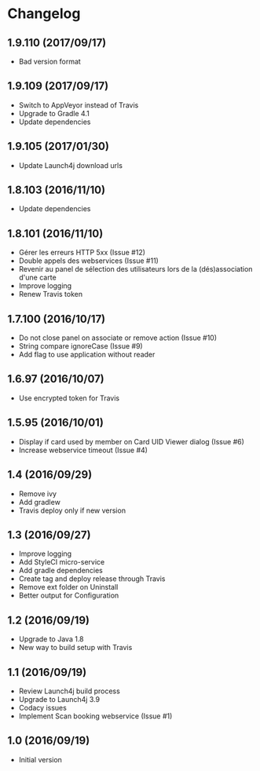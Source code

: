 # Changelog

## 1.9.110 (2017/09/17)

* Bad version format

## 1.9.109 (2017/09/17)

* Switch to AppVeyor instead of Travis
* Upgrade to Gradle 4.1
* Update dependencies

## 1.9.105 (2017/01/30)

* Update Launch4j download urls

## 1.8.103 (2016/11/10)

* Update dependencies

## 1.8.101 (2016/11/10)

* Gérer les erreurs HTTP 5xx (Issue #12)
* Double appels des webservices (Issue #11)
* Revenir au panel de sélection des utilisateurs lors de la (dés)association d'une carte
* Improve logging
* Renew Travis token

## 1.7.100 (2016/10/17)

* Do not close panel on associate or remove action (Issue #10)
* String compare ignoreCase (Issue #9)
* Add flag to use application without reader

## 1.6.97 (2016/10/07)

* Use encrypted token for Travis

## 1.5.95 (2016/10/01)

* Display if card used by member on Card UID Viewer dialog (Issue #6)
* Increase webservice timeout (Issue #4)

## 1.4 (2016/09/29)

* Remove ivy
* Add gradlew
* Travis deploy only if new version

## 1.3 (2016/09/27)

* Improve logging
* Add StyleCI micro-service
* Add gradle dependencies
* Create tag and deploy release through Travis
* Remove ext folder on Uninstall
* Better output for Configuration

## 1.2 (2016/09/19)

* Upgrade to Java 1.8
* New way to build setup with Travis

## 1.1 (2016/09/19)

* Review Launch4j build process
* Upgrade to Launch4j 3.9
* Codacy issues
* Implement Scan booking webservice (Issue #1)

## 1.0 (2016/09/19)

* Initial version
